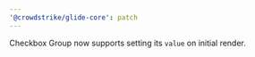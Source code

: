 ```yaml
---
'@crowdstrike/glide-core': patch
---
```


Checkbox Group now supports setting its `value` on initial render.
